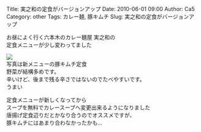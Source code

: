 Title: 実之和の定食がバージョンアップ
Date: 2010-06-01 09:00
Author: Ca5
Category: other
Tags: カレー麺, 豚キムチ
Slug: 実之和の定食がバージョンアップ

お昼によく行く六本木のカレー麺屋 実之和の  
定食メニューが少し変わってました

[![](http://farm5.static.flickr.com/4056/4654663472_306f0488f6_m.jpg)](http://www.flickr.com/photos/46200029@N06/4654663472/)  
写真は新メニューの豚キムチ定食  
野菜が結構多めです。  
辛いけど、後まで残る辛さではないのでたべやすいです。  
うまい

定食メニューが新しくなってから  
スープを無料でカレースープへ変更出来るようになりました  
唐揚げ定食辺りだとかなり合うのでオススメですが、  
豚キムチにはあまり合わなかったかも…
